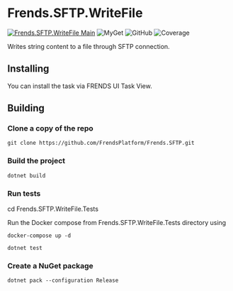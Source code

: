 # Frends.SFTP.WriteFile

[![Frends.SFTP.WriteFile Main](https://github.com/FrendsPlatform/Frends.SFTP/actions/workflows/WriteFile_build_and_test_on_main.yml/badge.svg)](https://github.com/FrendsPlatform/Frends.SFTP/actions/workflows/WriteFile_build_and_test_on_main.yml)
![MyGet](https://img.shields.io/myget/frends-tasks/v/Frends.SFTP.WriteFile?label=NuGet)
![GitHub](https://img.shields.io/github/license/FrendsPlatform/Frends.SFTP?label=License)
![Coverage](https://app-github-custom-badges.azurewebsites.net/Badge?key=FrendsPlatform/Frends.SFTP/Frends.SFTP.WriteFile|main)

Writes string content to a file through SFTP connection.

## Installing

You can install the task via FRENDS UI Task View.

## Building

### Clone a copy of the repo

`git clone https://github.com/FrendsPlatform/Frends.SFTP.git`

### Build the project

`dotnet build`

### Run tests

cd Frends.SFTP.WriteFile.Tests

Run the Docker compose from Frends.SFTP.WriteFile.Tests directory using

`docker-compose up -d`

`dotnet test`

### Create a NuGet package

`dotnet pack --configuration Release`

